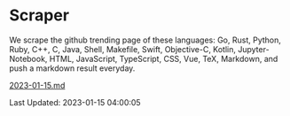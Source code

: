 # Scraper

We scrape the github trending page of these languages: Go, Rust, Python, Ruby, C++, C, Java, Shell, Makefile, Swift, Objective-C, Kotlin, Jupyter-Notebook, HTML, JavaScript, TypeScript, CSS, Vue, TeX, Markdown, and push a markdown result everyday.

[2023-01-15.md](https://github.com/yangwenmai/github-trending-backup/blob/master/2023-01-15.md)

Last Updated: 2023-01-15 04:00:05